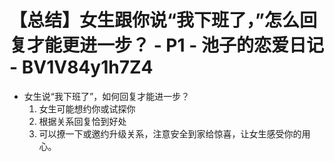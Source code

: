 # 【总结】女生跟你说“我下班了，”怎么回复才能更进一步？ - P1 - 池子的恋爱日记 - BV1V84y1h7Z4

-   女生说“我下班了”，如何回复才能进一步？
    1.  女生可能想约你或试探你
    2.  根据关系回复恰到好处
    3.  可以撩一下或邀约升级关系，注意安全到家给惊喜，让女生感受你的用心。